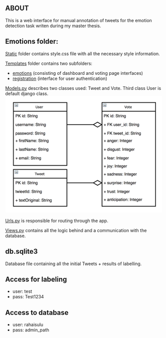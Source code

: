 ## ABOUT

This is a web interface for manual annotation of tweets for the emotion detection task writen during my master thesis.

## Emotions folder:

[Static](emotions/static) folder contains style.css file with all the necessary style information.

[Templates](emotions/templates) folder contains two subfolders:
- [emotions](emotions/templates/emotions) (consisting of dashboard and voting page interfaces)
- [registration](emotions/templates/registration) (interface for user authentication)

[Models.py](emotions/models.py) describes two classes used: Tweet and Vote. Third class User is default django class.
<img src="data%20model.png" width="500" />

[Urls.py](emotions/urls.py) is responsible for routing through the app.

[Views.py](emotions/views.py) contains all the logic behind and a communication with the database.

## db.sqlite3

Database file containing all the initial Tweets + results of labelling.

## Access for labeling

- user: test
- pass: Test1234

## Access to database

- user: rahaisulu
- pass: admin_path
